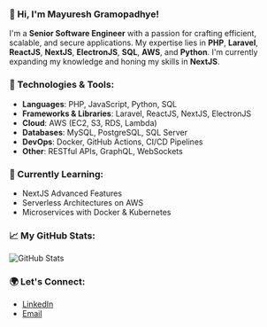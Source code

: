 ### 👋 Hi, I'm Mayuresh Gramopadhye!

I'm a **Senior Software Engineer** with a passion for crafting efficient, scalable, and secure applications. My expertise lies in **PHP**, **Laravel**, **ReactJS**, **NextJS**, **ElectronJS**, **SQL**, **AWS**, and **Python**. I'm currently expanding my knowledge and honing my skills in **NextJS**.

### 🔧 Technologies & Tools:
- **Languages**: PHP, JavaScript, Python, SQL
- **Frameworks & Libraries**: Laravel, ReactJS, NextJS, ElectronJS
- **Cloud**: AWS (EC2, S3, RDS, Lambda)
- **Databases**: MySQL, PostgreSQL, SQL Server
- **DevOps**: Docker, GitHub Actions, CI/CD Pipelines
- **Other**: RESTful APIs, GraphQL, WebSockets

### 🌱 Currently Learning:
- NextJS Advanced Features
- Serverless Architectures on AWS
- Microservices with Docker & Kubernetes

### 📈 My GitHub Stats:
![GitHub Stats](https://github-readme-stats.vercel.app/api?username=mayuresh-3&show_icons=true&theme=radical)

### 🌍 Let's Connect:
- [LinkedIn](https://www.linkedin.com/in/mayureshgramopadhye/)
- [Email](mailto:mayuresh3@gmail.com)
